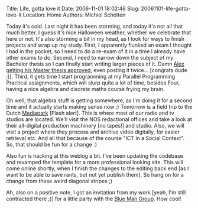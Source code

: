 Title: Life, gotta love it
Date: 2006-11-01 18:02:46
Slug: 20061101-life-gotta-love-it
Location: Home
Authors: Michiel Scholten

<p>Today it's cold. Last night it has been storming, and today it's not all that much better. I guess it's nice Halloween weather, whether we celebrate that here or not. It's also storming a bit in my head, as I look for ways to finish projects and wrap up my study. First, I apparently flunked an exam I thought I had in the pocket, so I need to do a re-exam of it in a time I already have other exams to do. Second, I need to narrow down the subject of my Bachelor thesis so I can finally start writing larger pieces of it. Damn <a href="http://www.alextreme.org/drupal/?q=node/473">Alex getting his Master thesis approved</a>, even posting it twice... [congrats dude ;)]. Third, it gets time I start programming at my Parallel Programming Practical assignments, which will slurp quite a lot of time, besides Four, having a nice algebra and discrete maths course frying my brain.</p>

<p>Oh well, that algebra stuff is getting somewhere, as I'm doing it for a second time and it actually starts making sense now ;) Tomorrow is a field trip to the Dutch <a href="http://www.mediapark.nl/">Mediapark</a> [Flash alert]. This is where most of our radio and tv studios are located. We'll visit the NOS redactional offices and take a look at their all-digital production machinery [no tapes!] and studio. Also, we will visit a project where they process and archive video digitally, for easier retrieval etc. And all that because of the course "ICT in a Social Context". So, that should be fun for a change :)</p>

<p>Also fun is hacking at this weblog a bit. I've been updating the codebase and revamped the template for a more professional looking site. This will come online shortly, when I finish the changes to the editing back end [as I want to be able to save rants, but not yet publish them]. So hang on for a change from these weird diagonal stripes ;)</p>

<p>Ah, also on a positive note, I got an invitation from my work [yeah, I'm still contracted there ;)] for a little party with the <a href="http://www.blueman.com/">Blue Man Group</a>. How cool!</p>